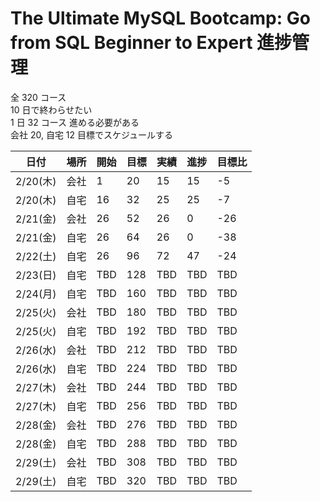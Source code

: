 # The Ultimate MySQL Bootcamp: Go from SQL Beginner to Expert 進捗管理

全 320 コース  
10 日で終わらせたい  
1 日 32 コース 進める必要がある  
会社 20, 自宅 12 目標でスケジュールする

| 日付     | 場所 | 開始 | 目標 | 実績 | 進捗 | 目標比 |
| -------- | ---- | ---- | ---- | ---- | ---- | ------ |
| 2/20(木) | 会社 | 1    | 20   | 15   | 15   | -5     |
| 2/20(木) | 自宅 | 16   | 32   | 25   | 25   | -7     |
| 2/21(金) | 会社 | 26   | 52   | 26   | 0    | -26    |
| 2/21(金) | 自宅 | 26   | 64   | 26   | 0    | -38    |
| 2/22(土) | 自宅 | 26   | 96   | 72   | 47   | -24    |
| 2/23(日) | 自宅 | TBD  | 128  | TBD  | TBD  | TBD    |
| 2/24(月) | 自宅 | TBD  | 160  | TBD  | TBD  | TBD    |
| 2/25(火) | 会社 | TBD  | 180  | TBD  | TBD  | TBD    |
| 2/25(火) | 自宅 | TBD  | 192  | TBD  | TBD  | TBD    |
| 2/26(水) | 会社 | TBD  | 212  | TBD  | TBD  | TBD    |
| 2/26(水) | 自宅 | TBD  | 224  | TBD  | TBD  | TBD    |
| 2/27(木) | 会社 | TBD  | 244  | TBD  | TBD  | TBD    |
| 2/27(木) | 自宅 | TBD  | 256  | TBD  | TBD  | TBD    |
| 2/28(金) | 会社 | TBD  | 276  | TBD  | TBD  | TBD    |
| 2/28(金) | 自宅 | TBD  | 288  | TBD  | TBD  | TBD    |
| 2/29(土) | 会社 | TBD  | 308  | TBD  | TBD  | TBD    |
| 2/29(土) | 自宅 | TBD  | 320  | TBD  | TBD  | TBD    |
